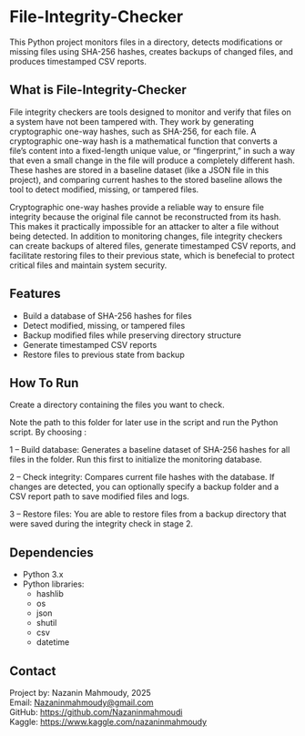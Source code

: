 # File-Integrity-Checker
This Python project monitors files in a directory, detects modifications or missing files using SHA-256 hashes, creates backups of changed files, and produces timestamped CSV reports.

## What is File-Integrity-Checker
File integrity checkers are tools designed to monitor and verify that files on a system have not been tampered with. They work by generating cryptographic one-way hashes, such as SHA-256, for each file. A cryptographic one-way hash is a mathematical function that converts a file’s content into a fixed-length unique value, or “fingerprint,” in such a way that even a small change in the file will produce a completely different hash. These hashes are stored in a baseline dataset (like a JSON file in this project), and comparing current hashes to the stored baseline allows the tool to detect modified, missing, or tampered files.

Cryptographic one-way hashes provide a reliable way to ensure file integrity because the original file cannot be reconstructed from its hash. This makes it practically impossible for an attacker to alter a file without being detected. In addition to monitoring changes, file integrity checkers can create backups of altered files, generate timestamped CSV reports, and facilitate restoring files to their previous state, which is benefecial to protect critical files and maintain system security.

## Features
- Build a database of SHA-256 hashes for files
- Detect modified, missing, or tampered files
- Backup modified files while preserving directory structure
- Generate timestamped CSV reports
- Restore files to previous state from backup


## How To Run

Create a directory containing the files you want to check.

Note the path to this folder for later use in the script and run the Python script. By choosing :

1 – Build database: Generates a baseline dataset of SHA-256 hashes for all files in the folder. Run this first to initialize the monitoring database.

2 – Check integrity: Compares current file hashes with the database. If changes are detected, you can optionally specify a backup folder and a CSV report path to save modified files and logs.

3 – Restore files: You are able to restore files from a backup directory that were saved during the integrity check in stage 2.

## Dependencies
- Python 3.x
-  Python libraries:
    - hashlib
    - os
    - json
    - shutil
    - csv
    - datetime



## Contact
 Project by: Nazanin Mahmoudy, 2025                      
 Email: Nazaninmahmoudy@gmail.com                      
 GitHub: https://github.com/Nazaninmahmoudi                                
 Kaggle: https://www.kaggle.com/nazaninmahmoudy 
